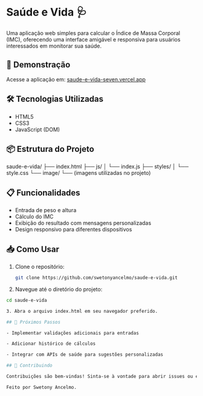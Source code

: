 # Saúde e Vida 🩺

Uma aplicação web simples para calcular o Índice de Massa Corporal (IMC), oferecendo uma interface amigável e responsiva para usuários interessados em monitorar sua saúde.

## 🚀 Demonstração

Acesse a aplicação em: [saude-e-vida-seven.vercel.app](https://saude-e-vida-seven.vercel.app)

## 🛠️ Tecnologias Utilizadas

- HTML5
- CSS3
- JavaScript (DOM)

## 📦 Estrutura do Projeto

saude-e-vida/
├── index.html
├── js/
│ └── index.js
├── styles/
│ └── style.css
└── image/
└── (imagens utilizadas no projeto)


## 📋 Funcionalidades

- Entrada de peso e altura
- Cálculo do IMC
- Exibição do resultado com mensagens personalizadas
- Design responsivo para diferentes dispositivos

## 📥 Como Usar

1. Clone o repositório:
   ```bash
   git clone https://github.com/swetonyancelmo/saude-e-vida.git

2. Navegue até o diretório do projeto:
  ```bash
  cd saude-e-vida

3. Abra o arquivo index.html em seu navegador preferido.

## 📌 Próximos Passos

- Implementar validações adicionais para entradas

- Adicionar histórico de cálculos

- Integrar com APIs de saúde para sugestões personalizadas

## 🤝 Contribuindo

Contribuições são bem-vindas! Sinta-se à vontade para abrir issues ou enviar pull requests.

Feito por Swetony Ancelmo.